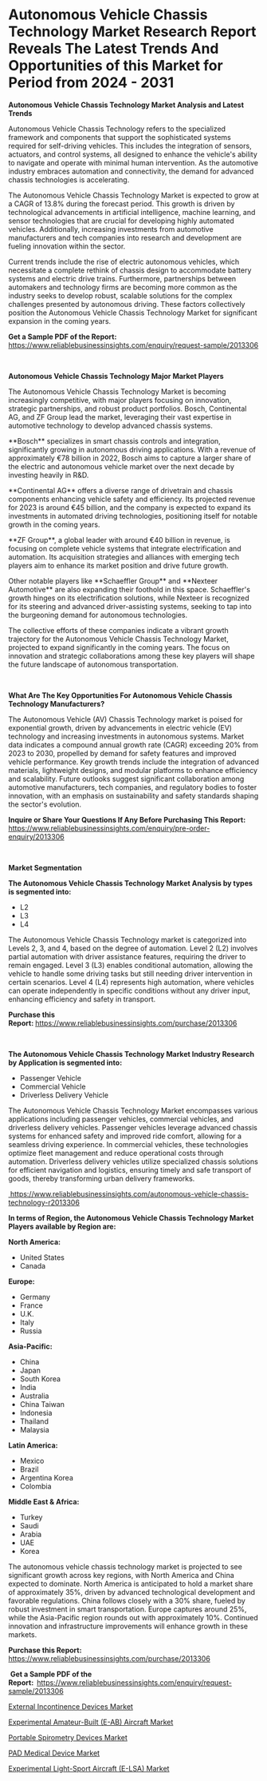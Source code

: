 <p><h1>Autonomous Vehicle Chassis Technology Market Research Report Reveals The Latest Trends And Opportunities of this Market for Period from 2024 - 2031</h1></p><p><strong>Autonomous Vehicle Chassis Technology Market Analysis and Latest Trends</strong></p>
<p><p>Autonomous Vehicle Chassis Technology refers to the specialized framework and components that support the sophisticated systems required for self-driving vehicles. This includes the integration of sensors, actuators, and control systems, all designed to enhance the vehicle's ability to navigate and operate with minimal human intervention. As the automotive industry embraces automation and connectivity, the demand for advanced chassis technologies is accelerating.</p><p>The Autonomous Vehicle Chassis Technology Market is expected to grow at a CAGR of 13.8% during the forecast period. This growth is driven by technological advancements in artificial intelligence, machine learning, and sensor technologies that are crucial for developing highly automated vehicles. Additionally, increasing investments from automotive manufacturers and tech companies into research and development are fueling innovation within the sector. </p><p>Current trends include the rise of electric autonomous vehicles, which necessitate a complete rethink of chassis design to accommodate battery systems and electric drive trains. Furthermore, partnerships between automakers and technology firms are becoming more common as the industry seeks to develop robust, scalable solutions for the complex challenges presented by autonomous driving. These factors collectively position the Autonomous Vehicle Chassis Technology Market for significant expansion in the coming years.</p></p>
<p><strong>Get a Sample PDF of the Report:&nbsp;</strong> <a href="https://www.reliablebusinessinsights.com/enquiry/request-sample/2013306?utm_campaign=1091&utm_medium=2&utm_source=Github&utm_content=ia&utm_term=04112024&utm_id=autonomous-vehicle-chassis-technology">https://www.reliablebusinessinsights.com/enquiry/request-sample/2013306</a></p>
<p>&nbsp;</p>
<p><strong>Autonomous Vehicle Chassis Technology Major Market Players</strong></p>
<p><p>The Autonomous Vehicle Chassis Technology Market is becoming increasingly competitive, with major players focusing on innovation, strategic partnerships, and robust product portfolios. Bosch, Continental AG, and ZF Group lead the market, leveraging their vast expertise in automotive technology to develop advanced chassis systems. </p><p>**Bosch** specializes in smart chassis controls and integration, significantly growing in autonomous driving applications. With a revenue of approximately €78 billion in 2022, Bosch aims to capture a larger share of the electric and autonomous vehicle market over the next decade by investing heavily in R&D.</p><p>**Continental AG** offers a diverse range of drivetrain and chassis components enhancing vehicle safety and efficiency. Its projected revenue for 2023 is around €45 billion, and the company is expected to expand its investments in automated driving technologies, positioning itself for notable growth in the coming years.</p><p>**ZF Group**, a global leader with around €40 billion in revenue, is focusing on complete vehicle systems that integrate electrification and automation. Its acquisition strategies and alliances with emerging tech players aim to enhance its market position and drive future growth.</p><p>Other notable players like **Schaeffler Group** and **Nexteer Automotive** are also expanding their foothold in this space. Schaeffler's growth hinges on its electrification solutions, while Nexteer is recognized for its steering and advanced driver-assisting systems, seeking to tap into the burgeoning demand for autonomous technologies.</p><p>The collective efforts of these companies indicate a vibrant growth trajectory for the Autonomous Vehicle Chassis Technology Market, projected to expand significantly in the coming years. The focus on innovation and strategic collaborations among these key players will shape the future landscape of autonomous transportation.</p></p>
<p>&nbsp;</p>
<p><strong>What Are The Key Opportunities For Autonomous Vehicle Chassis Technology Manufacturers?</strong></p>
<p><p>The Autonomous Vehicle (AV) Chassis Technology market is poised for exponential growth, driven by advancements in electric vehicle (EV) technology and increasing investments in autonomous systems. Market data indicates a compound annual growth rate (CAGR) exceeding 20% from 2023 to 2030, propelled by demand for safety features and improved vehicle performance. Key growth trends include the integration of advanced materials, lightweight designs, and modular platforms to enhance efficiency and scalability. Future outlooks suggest significant collaboration among automotive manufacturers, tech companies, and regulatory bodies to foster innovation, with an emphasis on sustainability and safety standards shaping the sector's evolution.</p></p>
<p><strong>Inquire or Share Your Questions If Any Before Purchasing This Report:</strong> <a href="https://www.reliablebusinessinsights.com/enquiry/pre-order-enquiry/2013306?utm_campaign=1091&utm_medium=2&utm_source=Github&utm_content=ia&utm_term=04112024&utm_id=autonomous-vehicle-chassis-technology">https://www.reliablebusinessinsights.com/enquiry/pre-order-enquiry/2013306</a></p>
<p>&nbsp;</p>
<p><strong>Market Segmentation</strong></p>
<p><strong>The Autonomous Vehicle Chassis Technology Market Analysis by types is segmented into:</strong></p>
<p><ul><li>L2</li><li>L3</li><li>L4</li></ul></p>
<p><p>The Autonomous Vehicle Chassis Technology market is categorized into Levels 2, 3, and 4, based on the degree of automation. Level 2 (L2) involves partial automation with driver assistance features, requiring the driver to remain engaged. Level 3 (L3) enables conditional automation, allowing the vehicle to handle some driving tasks but still needing driver intervention in certain scenarios. Level 4 (L4) represents high automation, where vehicles can operate independently in specific conditions without any driver input, enhancing efficiency and safety in transport.</p></p>
<p><strong>Purchase this Report:&nbsp;</strong><a href="https://www.reliablebusinessinsights.com/purchase/2013306?utm_campaign=1091&utm_medium=2&utm_source=Github&utm_content=ia&utm_term=04112024&utm_id=autonomous-vehicle-chassis-technology">https://www.reliablebusinessinsights.com/purchase/2013306</a></p>
<p>&nbsp;</p>
<p><strong>The Autonomous Vehicle Chassis Technology Market Industry Research by Application is segmented into:</strong></p>
<p><ul><li>Passenger Vehicle</li><li>Commercial Vehicle</li><li>Driverless Delivery Vehicle</li></ul></p>
<p><p>The Autonomous Vehicle Chassis Technology Market encompasses various applications including passenger vehicles, commercial vehicles, and driverless delivery vehicles. Passenger vehicles leverage advanced chassis systems for enhanced safety and improved ride comfort, allowing for a seamless driving experience. In commercial vehicles, these technologies optimize fleet management and reduce operational costs through automation. Driverless delivery vehicles utilize specialized chassis solutions for efficient navigation and logistics, ensuring timely and safe transport of goods, thereby transforming urban delivery frameworks.</p></p>
<p><a href="https://www.reliablebusinessinsights.com/autonomous-vehicle-chassis-technology-r2013306?utm_campaign=1091&utm_medium=2&utm_source=Github&utm_content=ia&utm_term=04112024&utm_id=autonomous-vehicle-chassis-technology">&nbsp;https://www.reliablebusinessinsights.com/autonomous-vehicle-chassis-technology-r2013306</a></p>
<p><strong>In terms of Region, the Autonomous Vehicle Chassis Technology Market Players available by Region are:</strong></p>
<p>
    <p> <strong> North America: </strong>
        <ul>
            <li>United States</li>
            <li>Canada</li>
        </ul>
        </p> 
    <p> <strong> Europe: </strong>
        <ul>
            <li>Germany</li>
            <li>France</li>
            <li>U.K.</li>
            <li>Italy</li>
            <li>Russia</li>
        </ul>
        </p> 
    <p> <strong> Asia-Pacific: </strong>
        <ul>
            <li>China</li>
            <li>Japan</li>
            <li>South Korea</li>
            <li>India</li>
            <li>Australia</li>
            <li>China Taiwan</li>
            <li>Indonesia</li>
            <li>Thailand</li>
            <li>Malaysia</li>
        </ul>
        </p> 
    <p> <strong> Latin America: </strong>
        <ul>
            <li>Mexico</li>
            <li>Brazil</li>
            <li>Argentina Korea</li>
            <li>Colombia</li>
        </ul>
        </p> 
    <p> <strong> Middle East & Africa: </strong>
        <ul>
            <li>Turkey</li>
            <li>Saudi</li>
            <li>Arabia</li>
            <li>UAE</li>
            <li>Korea</li>
        </ul>
    </p>
    </p>
<p><p>The autonomous vehicle chassis technology market is projected to see significant growth across key regions, with North America and China expected to dominate. North America is anticipated to hold a market share of approximately 35%, driven by advanced technological development and favorable regulations. China follows closely with a 30% share, fueled by robust investment in smart transportation. Europe captures around 25%, while the Asia-Pacific region rounds out with approximately 10%. Continued innovation and infrastructure improvements will enhance growth in these markets.</p></p>
<p><strong>Purchase this Report: </strong><a href="https://www.reliablebusinessinsights.com/purchase/2013306?utm_campaign=1091&utm_medium=2&utm_source=Github&utm_content=ia&utm_term=04112024&utm_id=autonomous-vehicle-chassis-technology">https://www.reliablebusinessinsights.com/purchase/2013306</a></p>
<p>&nbsp;<strong>Get a Sample PDF of the Report:&nbsp;&nbsp;</strong><a href="https://www.reliablebusinessinsights.com/enquiry/request-sample/2013306?utm_campaign=1091&utm_medium=2&utm_source=Github&utm_content=ia&utm_term=04112024&utm_id=autonomous-vehicle-chassis-technology">https://www.reliablebusinessinsights.com/enquiry/request-sample/2013306</a></p>
<p><strong></strong></p>
<p><p><a href="https://issuu.com/reportprime-2/docs/external-incontinence-devices-marke_d6d31a9121e09a?utm_campaign=1091&utm_medium=2&utm_source=Github&utm_content=ia&utm_term=04112024&utm_id=autonomous-vehicle-chassis-technology">External Incontinence Devices Market</a></p><p><a href="https://github.com/lavenaz9fufin/Market-Research-Report-List-1/blob/main/experimental-amateur-built-e-ab-aircraft-market.md?utm_campaign=1091&utm_medium=2&utm_source=Github&utm_content=ia&utm_term=04112024&utm_id=autonomous-vehicle-chassis-technology">Experimental Amateur-Built (E-AB) Aircraft Market</a></p><p><a href="https://issuu.com/reportprime-2/docs/portable-spirometry-devices-market-_d57b0c87ea7f36?utm_campaign=1091&utm_medium=2&utm_source=Github&utm_content=ia&utm_term=04112024&utm_id=autonomous-vehicle-chassis-technology">Portable Spirometry Devices Market</a></p><p><a href="https://issuu.com/reportprime-2/docs/pad-medical-device-market-size-2030_9bcd148b1ef23f?utm_campaign=1091&utm_medium=2&utm_source=Github&utm_content=ia&utm_term=04112024&utm_id=autonomous-vehicle-chassis-technology">PAD Medical Device Market</a></p><p><a href="https://github.com/tewellnudorennk/Market-Research-Report-List-1/blob/main/experimental-light-sport-aircraft-e-lsa-market.md?utm_campaign=1091&utm_medium=2&utm_source=Github&utm_content=ia&utm_term=04112024&utm_id=autonomous-vehicle-chassis-technology">Experimental Light-Sport Aircraft (E-LSA) Market</a></p></p>
